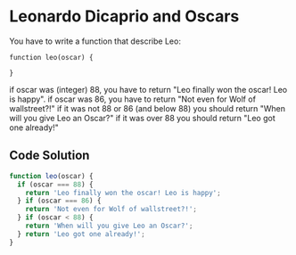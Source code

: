 # Leonardo Dicaprio and Oscars

You have to write a function that describe Leo:

```
function leo(oscar) {

}
```

if oscar was (integer) 88, you have to return "Leo finally won the oscar! Leo is happy".
if oscar was 86, you have to return "Not even for Wolf of wallstreet?!"
if it was not 88 or 86 (and below 88) you should return "When will you give Leo an Oscar?"
if it was over 88 you should return "Leo got one already!"


## Code Solution

```js
function leo(oscar) {
  if (oscar === 88) {
    return 'Leo finally won the oscar! Leo is happy';
  } if (oscar === 86) {
    return 'Not even for Wolf of wallstreet?!';
  } if (oscar < 88) {
    return 'When will you give Leo an Oscar?';
  } return 'Leo got one already!';
}

```
